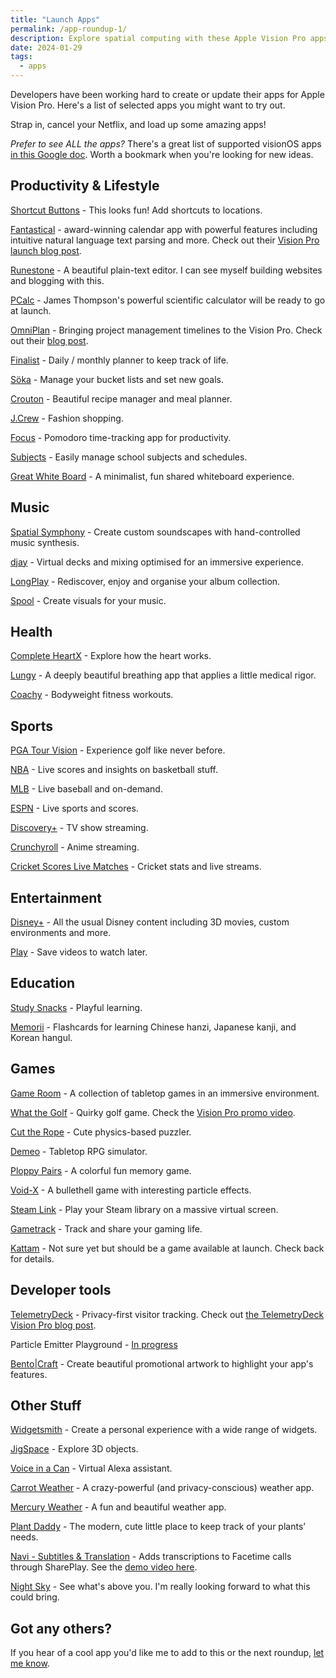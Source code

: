 ```yaml
---
title: "Launch Apps"
permalink: /app-roundup-1/
description: Explore spatial computing with these Apple Vision Pro apps available on launch day
date: 2024-01-29
tags:
  - apps
---
```


Developers have been working hard to create or update their apps for Apple Vision Pro. Here's a list of selected apps you might want to try out.

Strap in, cancel your Netflix, and load up some amazing apps!

_Prefer to see ALL the apps?_ There's a great list of supported visionOS apps [in this Google doc](https://docs.google.com/spreadsheets/d/1Kbkm_jPdgV2qwhoRFIufCass8u2k-h4Xxuj0r7tXYZo/edit?pli=1#gid=0). Worth a bookmark when you're looking for new ideas.

## Productivity & Lifestyle

[Shortcut Buttons](https://www.finnvoorhees.com/shortcutbuttons) - This looks fun! Add shortcuts to locations.

[Fantastical](https://apps.apple.com/app/fantastical-calendar/id718043190) - award-winning calendar app with powerful features including intuitive natural language text parsing and more. Check out their [Vision Pro launch blog post](https://flexibits.com/blog/2023/08/sneaking-a-peek-at-fantastical-on-apple-vision-pro/).

[Runestone](https://runestone.app/) - A beautiful plain-text editor. I can see myself building websites and blogging with this.

[PCalc](https://apps.apple.com/app/pcalc/id284666222) - James Thompson's powerful scientific calculator will be ready to go at launch.

[OmniPlan](https://apps.apple.com/us/app/omniplan-4/id1460319993) - Bringing project management timelines to the Vision Pro. Check out their [blog post](https://www.omnigroup.com/blog/omniplan-coming-to-apple-vision-pro).

[Finalist](https://apps.apple.com/app/finalist-daily-planner/id6447014685) - Daily / monthly planner to keep track of life.

[Söka](https://soka.appdeco.ca) - Manage your bucket lists and set new goals.

[Crouton](https://apps.apple.com/app/crouton-recipe-manager/id1461650987) - Beautiful recipe manager and meal planner.

[J.Crew](https://apps.apple.com/app/j-crew/id1636531300) - Fashion shopping.

[Focus](https://apps.apple.com/app/focus-productivity-timer/id975017240) - Pomodoro time-tracking app for productivity.

[Subjects](https://eyen.fr/subjects/) - Easily manage school subjects and schedules.

[Great White Board](https://www.swankyshark.com/great-white-board.html) - A minimalist, fun shared whiteboard experience.

## Music

[Spatial Symphony](https://apps.apple.com/us/app/spatial-symphony/id6476616491) - Create custom soundscapes with hand-controlled music synthesis.

[djay](https://apps.apple.com/app/djay-dj-app-ai-mixer/id450527929) - Virtual decks and mixing optimised for an immersive experience.

[LongPlay](https://longplay.rocks/) - Rediscover, enjoy and organise your album collection.

[Spool](https://apps.apple.com/app/spool-music-video-editor/id1604274234) - Create visuals for your music.

## Health

[Complete HeartX](https://apps.apple.com/app/complete-heartx/id6450795770) - Explore how the heart works.

[Lungy](https://apps.apple.com/app/lungy-interactive-breathing/id1545223887) - A deeply beautiful breathing app that applies a little medical rigor.

[Coachy](https://apps.apple.com/us/app/calisthenics-crossfit-coachy/id1534754095) - Bodyweight fitness workouts.

## Sports

[PGA Tour Vision](https://apps.apple.com/us/app/pga-tour-vision/id6471858717) - Experience golf like never before.

[NBA](https://apps.apple.com/app/nba-live-games-scores/id484672289) - Live scores and insights on basketball stuff.

[MLB](https://apps.apple.com/app/mlb/id493619333) - Live baseball and on-demand.

[ESPN](https://apps.apple.com/app/espn-live-sports-scores/id317469184) - Live sports and scores.

[Discovery+](https://apps.apple.com/app/discovery-stream-tv-shows/id395972146) - TV show streaming.

[Crunchyroll](https://apps.apple.com/app/crunchyroll/id329913454) - Anime streaming.

[Cricket Scores Live Matches](https://apps.apple.com/app/cricket-scores-live-matches/id1616385207) - Cricket stats and live streams.

## Entertainment

[Disney+](https://apps.apple.com/app/disney/id1446075923) - All the usual Disney content including 3D movies, custom environments and more.

[Play](https://apps.apple.com/app/play-save-videos-watch-later/id1596506190) - Save videos to watch later.

## Education

[Study Snacks](https://apps.apple.com/app/study-snacks-playful-learning/id6444380323) - Playful learning.

[Memorii](https://www.studioamanga.com/memorii/) - Flashcards for learning Chinese hanzi, Japanese kanji, and Korean hangul.

## Games

[Game Room](https://apps.apple.com/us/app/game-room/id1642897935) - A collection of tabletop games in an immersive environment.

[What the Golf](https://apps.apple.com/app/what-the-golf/id1415190483) - Quirky golf game. Check the [Vision Pro promo video](https://www.reddit.com/r/VisionPro/comments/19epb4f/what_the_golf_app_trailer/).

[Cut the Rope](https://apps.apple.com/app/cut-the-rope-3/id997332884) - Cute physics-based puzzler.

[Demeo](https://apps.apple.com/app/demeo/id6463004635) - Tabletop RPG simulator.

[Ploppy Pairs](https://apps.apple.com/us/app/vision-ploppy-pairs-full-space/id6472619150) - A colorful fun memory game.

[Void-X](https://apps.apple.com/app/void-x/id1622479769) - A bullethell game with interesting particle effects.

[Steam Link](https://apps.apple.com/app/steam-link/id1246969117) - Play your Steam library on a massive virtual screen.

[Gametrack](https://gametrack.app/) - Track and share your gaming life.

[Kattam](https://apps.apple.com/us/app/kattam/id6476475799) - Not sure yet but should be a game available at launch. Check back for details.

## Developer tools

[TelemetryDeck](https://telemetrydeck.com) - Privacy-first visitor tracking. Check out [the TelemetryDeck Vision Pro blog post](https://telemetrydeck.com/blog/vision-pro-ready/).

Particle Emitter Playground - [In progress](https://swiftdevs.space/@mikaelacaron/111834951300397498)

[Bento|Craft](https://thatvirtualboy.com/bentocraft) - Create beautiful promotional artwork to highlight your app's features.

## Other Stuff

[Widgetsmith](https://apps.apple.com/app/widgetsmith/id1523682319) - Create a personal experience with a wide range of widgets.

[JigSpace](https://apps.apple.com/app/jigspace-3d-presentations/id6456791766) - Explore 3D objects.

[Voice in a Can](https://viac.app/) - Virtual Alexa assistant.

[Carrot Weather](https://apps.apple.com/app/carrot-weather/id993487541?mt=12) - A crazy-powerful (and privacy-conscious) weather app.

[Mercury Weather](https://apps.apple.com/au/app/mercury-weather/id1621800675) - A fun and beautiful weather app.

[Plant Daddy](https://plantdaddy.app/) - The mod­ern, cute little place to keep track of your plants’ needs.

[Navi - Subtitles & Translation](https://apps.apple.com/us/app/navi-subtitles-translation/id1573261774) - Adds transcriptions to Facetime calls through SharePlay. See the [demo video here](https://twitter.com/spatialreport/status/1749215350019833922/mediaViewer?currentTweet=1749215350019833922&currentTweetUser=spatialreport).

[Night Sky](https://apps.apple.com/app/night-sky/id475772902) - See what's above you. I'm really looking forward to what this could bring.

## Got any others?

If you hear of a cool app you'd like me to add to this or the next roundup, <a href="mailto:vision-links@hop.ie">let me know</a>.
